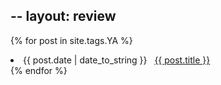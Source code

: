 --
layout: review
--

{% for post in site.tags.YA %}
 <li><span>{{ post.date | date_to_string }}</span> &nbsp; <a href="{{ post.url }}">{{ post.title }}</a></li>
{% endfor %}
